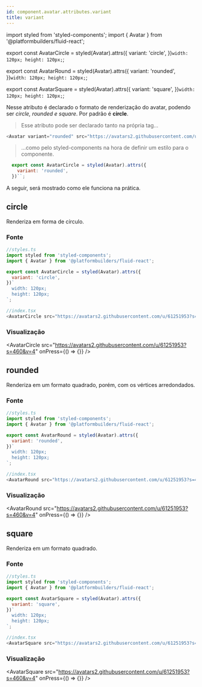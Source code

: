 ```yaml
---
id: component.avatar.attributes.variant
title: variant
---
```


<!-- Component declaration begin -->

import styled from 'styled-components';
import { Avatar } from '@platformbuilders/fluid-react';

export const AvatarCircle = styled(Avatar).attrs({
  variant: 'circle',
})`
  width: 120px;
  height: 120px;
`;

export const AvatarRound = styled(Avatar).attrs({
  variant: 'rounded',
})`
  width: 120px;
  height: 120px;
`;

export const AvatarSquare = styled(Avatar).attrs({
  variant: 'square',
})`
  width: 120px;
  height: 120px;
`;

<!-- Component declaration end -->

<!-- Documentation begin -->


Nesse atributo é declarado o formato de renderização do avatar, podendo ser *circle, rounded e square*. Por padrão é **circle**.

> Esse atributo pode ser declarado tanto na própria tag...

```javascript
<Avatar variant="rounded" src="https://avatars2.githubusercontent.com/u/61251953?s=460&v=4" onPress={() => {}} />
```

> ...como pelo styled-components na hora de definir um estilo para o componente.

```javascript
  export const AvatarCircle = styled(Avatar).attrs({
    variant: 'rounded',
  })``;
```

A seguir, será mostrado como ele funciona na prática.

## circle
Renderiza em forma de círculo.

### Fonte
```javascript
//styles.ts
import styled from 'styled-components';
import { Avatar } from '@platformbuilders/fluid-react';

export const AvatarCircle = styled(Avatar).attrs({
  variant: 'circle',
})`
  width: 120px;
  height: 120px;
`;

//index.tsx
<AvatarCircle src="https://avatars2.githubusercontent.com/u/61251953?s=460&v=4" onPress={() => {}} />
```

### Visualização
<AvatarCircle src="https://avatars2.githubusercontent.com/u/61251953?s=460&v=4" onPress={() => {}} />

## rounded
Renderiza em um formato quadrado, porém, com os vértices arredondados.

### Fonte
```javascript
//styles.ts
import styled from 'styled-components';
import { Avatar } from '@platformbuilders/fluid-react';

export const AvatarRound = styled(Avatar).attrs({
  variant: 'rounded',
})`
  width: 120px;
  height: 120px;
`;

//index.tsx
<AvatarRound src="https://avatars2.githubusercontent.com/u/61251953?s=460&v=4" onPress={() => {}} />
```

### Visualização
<AvatarRound src="https://avatars2.githubusercontent.com/u/61251953?s=460&v=4" onPress={() => {}} />

## square
Renderiza em um formato quadrado.

### Fonte
```javascript
//styles.ts
import styled from 'styled-components';
import { Avatar } from '@platformbuilders/fluid-react';

export const AvatarSquare = styled(Avatar).attrs({
  variant: 'square',
})`
  width: 120px;
  height: 120px;
`;

//index.tsx
<AvatarSquare src="https://avatars2.githubusercontent.com/u/61251953?s=460&v=4" onPress={() => {}} />
```

### Visualização
<AvatarSquare src="https://avatars2.githubusercontent.com/u/61251953?s=460&v=4" onPress={() => {}} />

<!-- Documentation end -->
